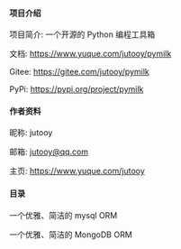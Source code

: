 #### 项目介绍
项目简介: 一个开源的 Python 编程工具箱

文档: https://www.yuque.com/jutooy/pymilk

Gitee: https://gitee.com/jutooy/pymilk

PyPi: https://pypi.org/project/pymilk

#### 作者资料
昵称: jutooy

邮箱: jutooy@qq.com

主页: https://www.yuque.com/jutooy

#### 目录
一个优雅、简洁的 mysql ORM

一个优雅、简洁的 MongoDB ORM